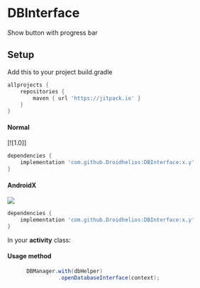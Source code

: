 # DBInterface
Show button with progress bar
  
## Setup

Add this to your project build.gradle
``` gradle
allprojects {
    repositories {
        maven { url 'https://jitpack.io' }
    }
}
```
#### Normal
[![1.0]]
```gradle
dependencies {
    implementation 'com.github.Droidhelios:DBInterface:x.y'
}
```

#### AndroidX
[![](https://jitpack.io/v/Droidhelios/DBInterface.svg)](https://jitpack.io/#Droidhelios/DBInterface)
```gradle
dependencies {
    implementation 'com.github.Droidhelios:DBInterface:x.y'
}
```   

In your <b>activity</b> class:
#### Usage method
```java 
      DBManager.with(dbHelper)
                .openDatabaseInterface(context);
```
